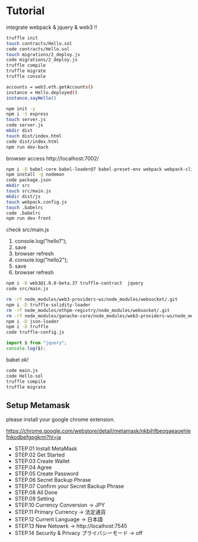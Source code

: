 # Tutorial

integrate webpack & jquery & web3 !!

~~~ bash terminal
truffle init
touch contracts/Hello.sol
code contracts/Hello.sol
touch migrations/2_deploy.js
code migrations/2_deploy.js
truffle compile
truffle migrate
truffle console
~~~

~~~ bash truffle console
accounts = web3.eth.getAccounts()
instance = Hello.deployed()
instance.sayHello()
~~~

~~~ bash terminal
npm init -y
npm i -S express
touch server.js
code server.js
mkdir dist
touch dist/index.html
code dist/index.html
npm run dev-back
~~~

browser access
http://localhost:7002/

~~~ bash terminal
npm i -D babel-core babel-loader@7 babel-preset-env webpack webpack-cli babel-polyfill
npm install -g nodemon
code package.json
mkdir src
touch src/main.js
mkdir dist/js
touch webpack.config.js
touch .babelrc
code .babelrc
npm run dev-front
~~~

check src/main.js

1. console.log("hello1");
2. save
3. browser refresh
4. console.log("hello2");
5. save
6. browser refresh

~~~ bash terminal
npm i -D web3@1.0.0-beta.37 truffle-contract  jquery
code src/main.js

rm -rf node_modules/web3-providers-ws/node_modules/websocket/.git
npm i -D truffle-solidity-loader 
rm -rf node_modules/ethpm-registry/node_modules/websocket/.git
rm -rf node_modules/ganache-core/node_modules/web3-providers-ws/node_modules/websocket/.git
npm i -D json-loader
npm i -D truffle
code truffle-config.js
~~~

~~~ main.js
import $ from "jquery";
console.log($);
~~~

babel ok!

~~~ bash terminal
code main.js
code Hello.sol
truffle compile
truffle migrate
~~~

## Setup Metamask

please install your google chrome extension.

https://chrome.google.com/webstore/detail/metamask/nkbihfbeogaeaoehlefnkodbefgpgknn?hl=ja

- STEP.01 Install MetaMask
- STEP.02 Get Started
- STEP.03 Create Wallet
- STEP.04 Agree
- STEP.05 Create Password
- STEP.06 Secret Backup Phrase
- STEP.07 Confirm your Secret Backup Phrase
- STEP.08 All Done
- STEP.09 Setting
- STEP.10 Currency Conversion -> JPY
- STEP.11 Primary Currency -> 法定通貨
- STEP.12 Current Language -> 日本語
- STEP.13 New Netowrk -> http://localhost:7545
- STEP.14 Security & Privacy プライバシーモード -> off
